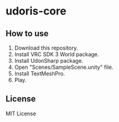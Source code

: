 # udoris-core

## How to use
1. Download this repository.
2. Install VRC SDK 3 World package.
3. Install UdonSharp package.
4. Open "Scenes/SampleScene.unity" file.
5. Install TextMeshPro.
6. Play.

## License
MIT License